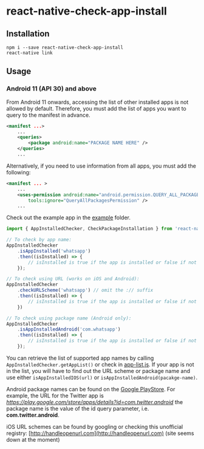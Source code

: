 # react-native-check-app-install

## Installation
```
npm i --save react-native-check-app-install
react-native link
```

## Usage

### Android 11 (API 30) and above

From Android 11 onwards, accessing the list of other installed apps is not allowed by default. Therefore, you must add the list of apps you want to query to the manifest in advance.

```xml
<manifest ...>
    ...
    <queries>
        <package android:name="PACKAGE NAME HERE" />
    </queries>
    ...
```

Alternatively, if you need to use information from all apps, you must add the following:

```xml
<manifest ... >
    ...
    <uses-permission android:name="android.permission.QUERY_ALL_PACKAGES"
        tools:ignore="QueryAllPackagesPermission" />
    ...
```



Check out the example app in the [example](https://github.com/redpandatronicsuk/react-native-check-app-install/tree/master/example) folder.

```javascript
import { AppInstalledChecker, CheckPackageInstallation } from 'react-native-check-app-install';

// To check by app name:
AppInstalledChecker
    .isAppInstalled('whatsapp')
    .then((isInstalled) => {
        // isInstalled is true if the app is installed or false if not
    });

// To check using URL (works on iOS and Android):
AppInstalledChecker
    .checkURLScheme('whatsapp') // omit the :// suffix
    .then((isInstalled) => {
        // isInstalled is true if the app is installed or false if not
    })

// To check using package name (Android only):
AppInstalledChecker
    .isAppInstalledAndroid('com.whatsapp') 
    .then((isInstalled) => {
        // isInstalled is true if the app is installed or false if not
    });
```
You can retrieve the list of supported app names by calling `AppInstalledChecker.getAppList()` or check in [app-list.js](https://github.com/redpandatronicsuk/react-native-check-app-install/blob/master/app-list.js). If your app is not in the list, you will have to find out the URL scheme or package name and use either `isAppInstalledIOS(url)` or `isAppInstalledAndroid(pacakge-name)`.

Android package names can be found on the [Google PlayStore](https://play.google.com/store/search). For example, the URL for the Twitter app is *https://play.google.com/store/apps/details?id=com.twitter.android* the package name is the value of the id query parameter, i.e. **com.twitter.android**.

iOS URL schemes can be found by googling or checking this unofficial registry: [http://handleopenurl.com](http://handleopenurl.com) (site seems down at the moment)
